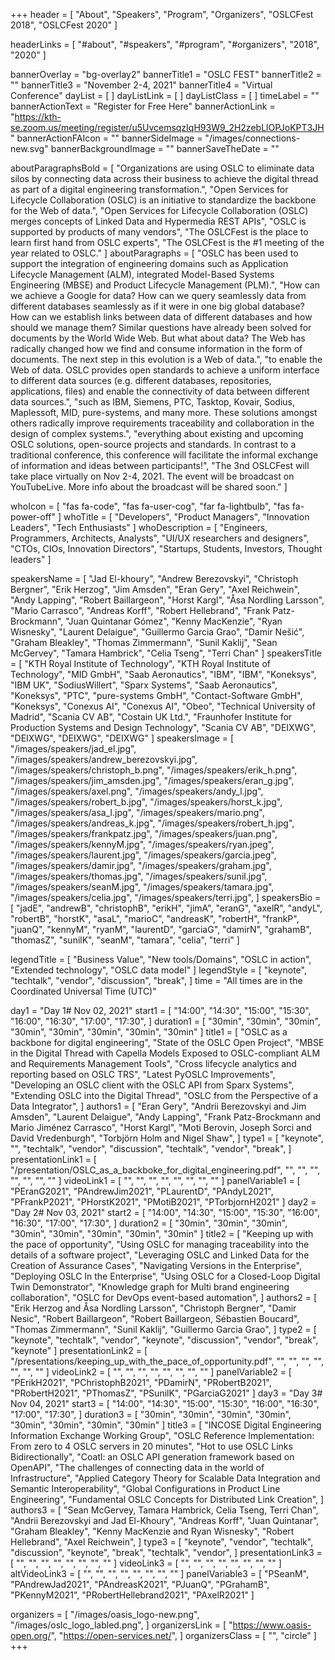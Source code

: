 +++
header = [
  "About",
  "Speakers",
  "Program",
  "Organizers",
  "OSLCFest 2018",
  "OSLCFest 2020"
]

headerLinks = [
  "#about",
  "#speakers",
  "#program",
  "#organizers",
  "2018",
  "2020"
]

bannerOverlay = "bg-overlay2"
bannerTitle1 = "OSLC FEST"
bannerTitle2 = ""
bannerTitle3 = "November 2-4, 2021"
bannerTitle4 = "Virtual Conference"
dayList = [
]
dayListLink = [
]
dayListClass = [
]
timeLabel = ""
bannerActionText = "Register for Free Here"
bannerActionLink = "https://kth-se.zoom.us/meeting/register/u5UvcemsqzIqH93W9_2H2zebLlOPJoKPT3JH"
bannerActionFAIcon = ""
bannerSideImage = "/images/connections-new.svg"
bannerBackgroundImage = ""
bannerSaveTheDate = ""

aboutParagraphsBold = [
  "Organizations are using OSLC to eliminate data silos by connecting data across their business to achieve the digital thread as part of a digital engineering transformation.",
  "Open Services for Lifecycle Collaboration (OSLC) is an initiative to standardize the backbone for the Web of data.",
  "Open Services for Lifecycle Collaboration (OSLC) merges concepts of Linked Data and Hypermedia REST APIs",
  "OSLC is supported by products of many vendors",
  "The OSLCFest is the place to learn first hand from OSLC experts",
  "The OSLCFest is the #1 meeting of the year related to OSLC."
]
aboutParagraphs = [
  "OSLC has been used to support the integration of engineering domains such as Application Lifecycle Management (ALM), integrated Model-Based Systems Engineering (MBSE) and Product Lifecycle Management (PLM).",
  "How can we achieve a Google for data? How can we query seamlessly data from different databases seamlessly as if it were in one big global database? How can we establish links between data of different databases and how should we manage them? Similar questions have already been solved for documents by the World Wide Web. But what about data? The Web has radically changed how we find and consume information in the form of documents. The next step in this evolution is a Web of data.",
  "to enable the Web of data. OSLC provides open standards to achieve a uniform interface to different data sources (e.g. different databases, repositories, applications, files) and enable the connectivity of data between different data sources.",
  "such as IBM, Siemens, PTC, Tasktop, Kovair, Sodius, Maplessoft, MID, pure-systems, and many more. These solutions amongst others radically improve requirements traceability and collaboration in the design of complex systems.",
  "everything about existing and upcoming OSLC solutions, open-source projects and standards. In contrast to a traditional conference, this conference will facilitate the informal exchange of information and ideas between participants!",
  "The 3nd OSLCFest will take place virtually on Nov 2-4, 2021. The event will be broadcast on YouTubeLive. More info about the broadcast will be shared soon."
]

whoIcon = [
  "fas fa-code",
  "fas fa-user-cog",
  "far fa-lightbulb",
  "fas fa-power-off"
]
whoTitle = [
  "Developers",
  "Product Managers",
  "Innovation Leaders",
  "Tech Enthusiasts"
]
whoDescription = [
  "Engineers, Programmers, Architects, Analysts",
  "UI/UX researchers and designers",
  "CTOs, CIOs, Innovation Directors",
  "Startups, Students, Investors, Thought leaders"
]

speakersName = [
  "Jad El-khoury",
  "Andrew Berezovskyi",
  "Christoph Bergner",
  "Erik Herzog",
  "Jim Amsden",
  "Eran Gery",
  "Axel Reichwein",
  "Andy Lapping",
  "Robert Baillargeon",
  "Horst Kargl",
  "Åsa Nordling Larsson",
  "Mario Carrasco",
  "Andreas Korff",
  "Robert Hellebrand",
  "Frank Patz-Brockmann",
  "Juan Quintanar Gómez",
  "Kenny MacKenzie",
  "Ryan Wisnesky",
  "Laurent Delaigue",
  "Guillermo Garcia Grao",
  "Damir Nešić",
  "Graham Bleakley",
  "Thomas Zimmermann",
  "Sunil Kaklij",
  "Sean McGervey",
  "Tamara Hambrick",
  "Celia Tseng",
  "Terri Chan"
]
speakersTitle = [
  "KTH Royal Institute of Technology",
  "KTH Royal Institute of Technology",
  "MID GmbH",
  "Saab Aeronautics",
  "IBM",
  "IBM",
  "Koneksys",
  "IBM UK",
  "SodiusWillert",
  "Sparx Systems",
  "Saab Aeronautics",
  "Koneksys",
  "PTC",
  "pure-systems GmbH",
  "Contact-Software GmbH",
  "Koneksys",
  "Conexus AI",
  "Conexus AI",
  "Obeo",
  "Technical University of Madrid",
  "Scania CV AB",
  "Costain UK Ltd.",
  "Fraunhofer Institute for Production Systems and Design Technology",
  "Scania CV AB",
  "DEIXWG",
  "DEIXWG",
  "DEIXWG",
  "DEIXWG"
]
speakersImage = [
  "/images/speakers/jad_el.jpg",
  "/images/speakers/andrew_berezovskyi.jpg",
  "/images/speakers/christoph_b.png",
  "/images/speakers/erik_h.png",
  "/images/speakers/jim_amsden.jpg",
  "/images/speakers/eran_g.jpg",
  "/images/speakers/axel.png",
  "/images/speakers/andy_l.jpg",
  "/images/speakers/robert_b.jpg",
  "/images/speakers/horst_k.jpg",
  "/images/speakers/asa_l.jpg",
  "/images/speakers/mario.png",
  "/images/speakers/andreas_k.jpg",
  "/images/speakers/robert_h.jpg",
  "/images/speakers/frankpatz.jpg",
  "/images/speakers/juan.png",
  "/images/speakers/kennyM.jpg",
  "/images/speakers/ryan.jpeg",
  "/images/speakers/laurent.jpg",
  "/images/speakers/garcia.jpeg",
  "/images/speakers/damir.jpg",
  "/images/speakers/graham.jpg",
  "/images/speakers/thomas.jpg",
  "/images/speakers/sunil.jpg",
  "/images/speakers/seanM.jpg",
  "/images/speakers/tamara.jpg",
  "/images/speakers/celia.jpg",
  "/images/speakers/terri.jpg",
]
speakersBio = [
  "jadE",
  "andrewB",
  "christophB",
  "erikH",
  "jimA",
  "eranG",
  "axelR",
  "andyL",
  "robertB",
  "horstK",
  "asaL",
  "marioC",
  "andreasK",
  "robertH",
  "frankP",
  "juanQ",
  "kennyM",
  "ryanM",
  "laurentD",
  "garciaG",
  "damirN",
  "grahamB",
  "thomasZ",
  "sunilK",
  "seanM",
  "tamara",
  "celia",
  "terri"
]

legendTitle = [
  "Business Value",
  "New tools/Domains",
  "OSLC in action",
  "Extended technology",
  "OSLC data model"
]
legendStyle = [
  "keynote",
  "techtalk",
  "vendor",
  "discussion",
  "break",
]
time = "All times are in the Coordinated Universal Time (UTC)"

day1 = "Day 1# Nov 02, 2021"
start1 = [
  "14:00",
  "14:30",
  "15:00",
  "15:30",
  "16:00",
  "16:30",
  "17:00",
  "17:30",
]
duration1 = [
  "30min",
  "30min",
  "30min",
  "30min",
  "30min",
  "30min",
  "30min",
  "30min"
]
title1 = [
  "OSLC as a backbone for digital engineering",
  "State of the OSLC Open Project",
  "MBSE in the Digital Thread with Capella Models Exposed to OSLC-compliant ALM and Requirements Management Tools",
  "Cross lifecycle analytics and reporting based on OSLC TRS",
  "Latest PyOSLC Improvements",
  "Developing an OSLC client with the OSLC API from Sparx Systems",
  "Extending OSLC into the Digital Thread",
  "OSLC from the Perspective of a Data Integrator",
]
authors1 = [
  "Eran Gery",
  "Andrii Berezovskyi and Jim Amsden",
  "Laurent Delaigue",
  "Andy Lapping",
  "Frank Patz-Brockmann and Mario Jiménez Carrasco",
  "Horst Kargl",
  "Moti Berovin, Joseph Sorci and David Vredenburgh",
  "Torbjörn Holm and Nigel Shaw",
]
type1 = [
  "keynote",
  "",
  "techtalk",
  "vendor",
  "discussion",
  "techtalk",
  "vendor",
  "break",
]
presentationLink1 = [
  "/presentation/OSLC_as_a_backboke_for_digital_engineering.pdf",
  "",
  "",
  "",
  "",
  "",
  "",
  ""
]
videoLink1 = [
  "",
  "",
  "",
  "",
  "",
  "",
  "",
  ""
]
panelVariable1 = [
  "PEranG2021",
  "PAndrewJim2021",
  "PLaurentD",
  "PAndyL2021",
  "PFrankP2021",
  "PHorstK2021",
  "PMotiB2021",
  "PTorbjornH2021"
]
day2 = "Day 2# Nov 03, 2021"
start2 = [
  "14:00",
  "14:30",
  "15:00",
  "15:30",
  "16:00",
  "16:30",
  "17:00",
  "17:30",
]
duration2 = [
  "30min",
  "30min",
  "30min",
  "30min",
  "30min",
  "30min",
  "30min",
  "30min"
]
title2 = [
  "Keeping up with the pace of opportunity",
  "Using OSLC for managing traceability into the details of a software project",
  "Leveraging OSLC and Linked Data for the Creation of Assurance Cases",
  "Navigating Versions in the Enterprise",
  "Deploying OSLC In the Enterprise",
  "Using OSLC for a Closed-Loop Digital Twin Demonstrator",
  "Knowledge graph for Multi brand engineering collaboration",
  "OSLC for DevOps event-based automation",
]
authors2 = [
  "Erik Herzog and Åsa Nordling Larsson",
  "Christoph Bergner",
  "Damir Nesic",
  "Robert Baillargeon",
  "Robert Baillargeon, Sébastien Boucard",
  "Thomas Zimmermann",
  "Sunil Kaklij",
  "Guillermo Garcia Grao",
]
type2 = [
  "keynote",
  "techtalk",
  "vendor",
  "keynote",
  "discussion",
  "vendor",
  "break",
  "keynote"
]
presentationLink2 = [
  "/presentations/keeping_up_with_the_pace_of_opportunity.pdf",
  "",
  "",
  "",
  "",
  "",
  "",
  ""
]
videoLink2 = [
  "",
  "",
  "",
  "",
  "",
  "",
  "",
  ""
]
panelVariable2 = [
  "PErikH2021",
  "PChristophB2021",
  "PDamirN",
  "PRobertB2021",
  "PRobertH2021",
  "PThomasZ",
  "PSunilK",
  "PGarciaG2021"
]
day3 = "Day 3# Nov 04, 2021"
start3 = [
  "14:00",
  "14:30",
  "15:00",
  "15:30",
  "16:00",
  "16:30",
  "17:00",
  "17:30",
]
duration3 = [
  "30min",
  "30min",
  "30min",
  "30min",
  "30min",
  "30min",
  "30min",
  "30min"
]
title3 = [
  "INCOSE Digital Engineering Information Exchange Working Group",
  "OSLC Reference Implementation: From zero to 4 OSLC servers in 20 minutes",
  "Hot to use OSLC Links Bidirectionally",
  "Coatl: an OSLC API generation framework based on OpenAPI",
  "The challenges of connecting data in the world of Infrastructure",
  "Applied Category Theory for Scalable Data Integration and Semantic Interoperability",
  "Global Configurations in Product Line Engineering",
  "Fundamental OSLC Concepts for Distributed Link Creation",
]
authors3 = [
  "Sean McGervey, Tamara Hambrick, Celia Tseng, Terri Chan",
  "Andrii Berezovskyi and Jad El-Khoury",
  "Andreas Korff",
  "Juan Quintanar",
  "Graham Bleakley",
  "Kenny MacKenzie and Ryan Wisnesky",
  "Robert Hellebrand",
  "Axel Reichwein",
]
type3 = [
  "keynote",
  "vendor",
  "techtalk",
  "discussion",
  "keynote",
  "break",
  "techtalk",
  "vendor",
]
presentationLink3 = [
  "",
  "",
  "",
  "",
  "",
  "",
  "",
  ""
]
videoLink3 = [
  "",
  "",
  "",
  "",
  "",
  "",
  "",
  ""
]
altVideoLink3 = [
  "",
  "",
  "",
  "",
  "",
  "",
  "",
  ""
]
panelVariable3 = [
  "PSeanM",
  "PAndrewJad2021",
  "PAndreasK2021",
  "PJuanQ",
  "PGrahamB",
  "PKennyM2021",
  "PRobertHellebrand2021",
  "PAxelR2021"
]


organizers = [
    "/images/oasis_logo-new.png",
    "/images/oslc_logo_labled.png",
]
organizersLink = [
    "https://www.oasis-open.org/",
    "https://open-services.net/",
]
organizersClass = [
    "",
    "circle"
]
+++
